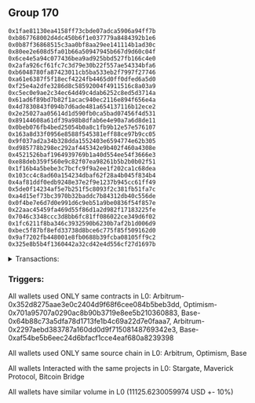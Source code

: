 ## Group 170

```0xfa3c5cee6d43986f5bfa741e9bea4c0accf18793
0x1fae81130ea4158ff73cbde07adca5906a94ff7b
0xb867768002d4dc450b6f1e037779a8484392b1e6
0x0b87f36868515c3aa0bf8aa29ee141114b1ad30c
0x80ee2e608d5fa01b66a50947945b667d9d60c04f
0x6ce4e5a94c077436bea9ad925bbd527fb166c4e0
0x2afa926cf61fc7c3d79e30b22f557ae54334bfa6
0xb6048780fa87423011cb5ba533eb2f7997f27746
0xa61e6387f5f18ecf4224fb4465d0ff0dfed6a5d0
0xf25e4a2dfe3286d8c58592004f4911516c8a03a9
0xc5ec0e9ae2c34ec64d49c4dab6252c8ed5d3714a
0x61ad6f89bd7b82f1acac940ec2116e894f656e4a
0x4d7830843f094b7d6ade481a654137116b12ece2
0x2e25027aa05614d1d590fb0ca5bad07456f4d531
0x89144608a61df39a98b8dfab6e4e90a7a6d8de11
0x0beb076fb4bed25054b0a8c1fb9b12e57e576107
0x163a8d33f0956e8588f545381eff88ce97b9cc05
0x9f037ad2a34b328dda1552403e6594774e62b305
0xd985778b298ec292af445342e9b402f460a4308e
0x4521526baf1964939769b1a40d554ee54f3666e3
0xe88deb359f560e9c82f07ea98261b5b2b0b02f51
0x1f16b4a5bebe3c7bcfc9f9a2ee1f202ca1c68dea
0x103cc4c8ad60a154234dbaf62f28a4b045f834b4
0x4af81ddf0edb9248e37e2f9e1237b945cc61ff49
0x5de0f14234af5e7b251f5c8093f2c381fb51fa7c
0xa4d15ef73bc3970b32baddc7b84312db40c556de
0x0f4be7e6d7d0e991d6c9eb51a9be0836f54f857e
0x22aac45459fa469d55f86d1a2d982f17183225fe
0x7046c3348ccc3d8bb6fc81ff086022ce349d6f02
0x1fc6211f8ba346c3932590b6230b7af2b1d006d9
0xbec5f87bf8efd33738d8bce6c775f85f509162d0
0x9af7202fb448001e8fb0688b39fcba08105ff9c2
0x325e8b5b4f1360442a32cd42e4d556cf27d1697b
```
<details>
<summary>Transactions:</summary>

Hashes: 

Wallet: 0xfa3c5cee6d43986f5bfa741e9bea4c0accf18793

       Hash: 0x4b1b86921a1d6f21587f91c74d74d54a14538f9979f3b0a70c05db1970bc22ad
         - source chain: Arbitrum
         - destination chain: Optimism
         - project: Stargate
         - contract: 0x352d8275aae3e0c2404d9f68f6cee084b5beb3dd
         - value USD: 2962.378258194
       Hash: 0xe14292acf484561495aac4765ffd87aa71598701bb9ea7f653dd0794fcbfce07
         - source chain: Arbitrum
         - destination chain: Optimism
         - project: Stargate
         - contract: 0x352d8275aae3e0c2404d9f68f6cee084b5beb3dd
         - value USD: 3.710327331
       Hash: 0xd5fd639019401866cd27f99595d8661316f523fe12651c5b5e51ae052c3e35e7
         - source chain: Optimism
         - destination chain: Arbitrum
         - project: Stargate
         - contract: 0x701a95707a0290ac8b90b3719e8ee5b210360883
         - value USD: 2960.600832608
       Hash: 0x350b2c972fa2d56e261d3b2060e4a2fa7fb7ed7127260ddfe916f8922e9f5f08
         - source chain: Base
         - destination chain: zkSync Era Mainnet
         - project: Maverick Protocol
         - contract: 0x64b88c73a5dfa78d1713fe1b4c69a22d7e0faaa7
       Hash: 0x4b706454731b778d22174ff906acad12c202efc10982d140a0903268d88d452c
         - source chain: Arbitrum
         - destination chain: Base
         - project: Stargate
         - contract: 0x352d8275aae3e0c2404d9f68f6cee084b5beb3dd
         - value USD: 2601.063971184
       Hash: 0x3b232e58735281e3ba46b044591c90b70eb92fc9dc8b70de8b21c9ed51bd1e0e
         - source chain: Arbitrum
         - destination chain: Avalanche
         - project: Bitcoin Bridge
         - contract: 0x2297aebd383787a160dd0d9f71508148769342e3
         - value USD: 0.1298408504
       Hash: 0xa717caea1bb3a67454d52d3aea83102de12a5c4ddc3d14f54b50d03685a52062
         - source chain: Base
         - destination chain: Arbitrum
         - project: Stargate
         - contract: 0xaf54be5b6eec24d6bfacf1cce4eaf680a8239398
         - value USD: 2597.73977583
Wallet: 0x1fae81130ea4158ff73cbde07adca5906a94ff7b

       Hash:0x615c6b3741601fd6fd9a4b7402334b4b771c31ffd53343769585a46f1f1e286f
         - source chain: Arbitrum
         - destination chain: Optimism
         - project: Stargate
         - contract: 0x352d8275aae3e0c2404d9f68f6cee084b5beb3dd
         - value USD: 2958.433675779
       Hash:0xba405175739f86a97508fcc67db4bca5d42a6a2d3724d6c2e594502da73b0357
         - source chain: Arbitrum
         - destination chain: Optimism
         - project: Stargate
         - contract: 0x352d8275aae3e0c2404d9f68f6cee084b5beb3dd
         - value USD: 3.710327361
       Hash:0x04170b81483badebb57cdb9e2d5343dce6f8bac0828b73420b3bd37f98ba85c2
         - source chain: Optimism
         - destination chain: Arbitrum
         - project: Stargate
         - contract: 0x701a95707a0290ac8b90b3719e8ee5b210360883
         - value USD: 2956.658615842
       Hash:0xe3f091e21b3b433429aa4b497d4cdaeda3fb562ef9b14f5e6986740c5760980e
         - source chain: Base
         - destination chain: zkSync Era Mainnet
         - project: Maverick Protocol
         - contract: 0x64b88c73a5dfa78d1713fe1b4c69a22d7e0faaa7
       Hash:0x7c1627b22e7c9b0f4cf1343928285de4c0005f35fa6793db726de8216fedbdfa
         - source chain: Arbitrum
         - destination chain: Base
         - project: Stargate
         - contract: 0x352d8275aae3e0c2404d9f68f6cee084b5beb3dd
         - value USD: 2595.385950738
       Hash:0x6ed3f8e116c5f52c28940b014119849917982963d7a86a48f4f22c5ce9fe307c
         - source chain: Arbitrum
         - destination chain: Avalanche
         - project: Bitcoin Bridge
         - contract: 0x2297aebd383787a160dd0d9f71508148769342e3
         - value USD: 0.1298408504
       Hash:0x10f61921a5511de541ecbddfbb3f9d6a319a27bc122c46e211a4da8c9edcbcc5
         - source chain: Base
         - destination chain: Arbitrum
         - project: Stargate
         - contract: 0xaf54be5b6eec24d6bfacf1cce4eaf680a8239398
         - value USD: 2592.121375273
Wallet: 0xb867768002d4dc450b6f1e037779a8484392b1e6

       Hash:0x5b98f8fa918bc41e51a806e2a577c0111f1b658bf73ad86f13529427ca8e08d8
         - source chain: Arbitrum
         - destination chain: Optimism
         - project: Stargate
         - contract: 0x352d8275aae3e0c2404d9f68f6cee084b5beb3dd
         - value USD: 2958.433675779
       Hash:0x4c1800d11eee4b9f524753d781522a79cd2823ade2fa86921608bd10669c6d4f
         - source chain: Arbitrum
         - destination chain: Optimism
         - project: Stargate
         - contract: 0x352d8275aae3e0c2404d9f68f6cee084b5beb3dd
         - value USD: 3.710084601
       Hash:0x7a69c8f7717df4664ec0390abdc1ea595a0f8de903499b2a5c38416c876a199d
         - source chain: Optimism
         - destination chain: Arbitrum
         - project: Stargate
         - contract: 0x701a95707a0290ac8b90b3719e8ee5b210360883
         - value USD: 2956.658615842
       Hash:0xddf97e335f09fc36824bfb5449fe0969b2708642cb91440105a63c96fd68387d
         - source chain: Base
         - destination chain: zkSync Era Mainnet
         - project: Maverick Protocol
         - contract: 0x64b88c73a5dfa78d1713fe1b4c69a22d7e0faaa7
       Hash:0x42aed4409efc7692daa6da6e8e21270d2669d1e77a2d0093c116b53ecf625f6e
         - source chain: Arbitrum
         - destination chain: Base
         - project: Stargate
         - contract: 0x352d8275aae3e0c2404d9f68f6cee084b5beb3dd
         - value USD: 2615.382710419
       Hash:0x433c98bdebcfb1d159010a943eb64e67fbdc834534a7eca311a12d37d2cdb946
         - source chain: Arbitrum
         - destination chain: Avalanche
         - project: Bitcoin Bridge
         - contract: 0x2297aebd383787a160dd0d9f71508148769342e3
         - value USD: 0.1298408504
       Hash:0x5c5e0538bbff2b583b6d824e9951d774b9cd97f638492a9b8f1d88c04f6fa76a
         - source chain: Base
         - destination chain: Arbitrum
         - project: Stargate
         - contract: 0xaf54be5b6eec24d6bfacf1cce4eaf680a8239398
         - value USD: 2612.000008049
Wallet: 0x0b87f36868515c3aa0bf8aa29ee141114b1ad30c

       Hash:0xb68128577ff017ec2498f9e5eef0a6d52122ec5877eca75c8bc0c4075457e62a
         - source chain: Arbitrum
         - destination chain: Optimism
         - project: Stargate
         - contract: 0x352d8275aae3e0c2404d9f68f6cee084b5beb3dd
         - value USD: 2958.433675779
       Hash:0x8798eb53ae3dc8e3caeb65e82ee8edf2b6a1f702bccf99978ccfa577d80470fe
         - source chain: Arbitrum
         - destination chain: Optimism
         - project: Stargate
         - contract: 0x352d8275aae3e0c2404d9f68f6cee084b5beb3dd
         - value USD: 3.709949026
       Hash:0xbdb5c8ad3c49fc3849077594994b43625a892b8f1c05883f409c3aed1249532d
         - source chain: Optimism
         - destination chain: Arbitrum
         - project: Stargate
         - contract: 0x701a95707a0290ac8b90b3719e8ee5b210360883
         - value USD: 2956.658615842
       Hash:0x03942a4382df592d3ea8042e85ce644ca371fd62b94a3f0afe82a7f1a2967594
         - source chain: Base
         - destination chain: zkSync Era Mainnet
         - project: Maverick Protocol
         - contract: 0x64b88c73a5dfa78d1713fe1b4c69a22d7e0faaa7
       Hash:0x917911ede7f60e069d3a4c3edd5d6a0975d93cdc07521dd3e6bd17bd26c5076b
         - source chain: Arbitrum
         - destination chain: Base
         - project: Stargate
         - contract: 0x352d8275aae3e0c2404d9f68f6cee084b5beb3dd
         - value USD: 2615.213709218
       Hash:0x71bf3e12ff572903b68f914e34e8f709594220552f8f9d4d3ade77298305b718
         - source chain: Arbitrum
         - destination chain: Avalanche
         - project: Bitcoin Bridge
         - contract: 0x2297aebd383787a160dd0d9f71508148769342e3
         - value USD: 0.1298408504
       Hash:0x1b1ddac08a0c33cf89b1e82b116cb97985e21a3d22681a1b590477ec5d6e5102
         - source chain: Base
         - destination chain: Arbitrum
         - project: Stargate
         - contract: 0xaf54be5b6eec24d6bfacf1cce4eaf680a8239398
         - value USD: 2611.877372777
Wallet: 0x80ee2e608d5fa01b66a50947945b667d9d60c04f

       Hash:0xfcef4c6e60d230b9481f42774ed0c2a96f56827dc4cd345cb717f831f1651844
         - source chain: Arbitrum
         - destination chain: Optimism
         - project: Stargate
         - contract: 0x352d8275aae3e0c2404d9f68f6cee084b5beb3dd
         - value USD: 2958.433675779
       Hash:0xf2907a8e9675253e556b09a834c7407fe337c850a90c4ccb7dd96f6a5a581f22
         - source chain: Arbitrum
         - destination chain: Optimism
         - project: Stargate
         - contract: 0x352d8275aae3e0c2404d9f68f6cee084b5beb3dd
         - value USD: 5.563649582
       Hash:0x2dd823595179c5a47463656479b79da6e85e8ad7172db4688682e3d88428658c
         - source chain: Optimism
         - destination chain: Arbitrum
         - project: Stargate
         - contract: 0x701a95707a0290ac8b90b3719e8ee5b210360883
         - value USD: 2956.658615842
       Hash:0x9677f5268ecd18d51b335ae8e9979b50fa53cfe49ab624a4748de851fc771e8d
         - source chain: Base
         - destination chain: zkSync Era Mainnet
         - project: Maverick Protocol
         - contract: 0x64b88c73a5dfa78d1713fe1b4c69a22d7e0faaa7
       Hash:0x9c7ba1374d5cf1387cef1a7d22ad2c10dd05f8f9011e751a5420990cf55c60ae
         - source chain: Arbitrum
         - destination chain: Base
         - project: Stargate
         - contract: 0x352d8275aae3e0c2404d9f68f6cee084b5beb3dd
         - value USD: 2602.862820016
       Hash:0xee04c9eed70dd54911b725a382b4705538aa18e3225ff12ed1d65635b77b10d3
         - source chain: Arbitrum
         - destination chain: Avalanche
         - project: Bitcoin Bridge
         - contract: 0x2297aebd383787a160dd0d9f71508148769342e3
         - value USD: 0.1296659662
       Hash:0x907dd8f5a6c8184f2053abe90e4e26db41c053e8c441638ccee09925d118e822
         - source chain: Base
         - destination chain: Arbitrum
         - project: Stargate
         - contract: 0xaf54be5b6eec24d6bfacf1cce4eaf680a8239398
         - value USD: 2599.631397424
Wallet: 0x6ce4e5a94c077436bea9ad925bbd527fb166c4e0

       Hash:0xd1b359ba6aa8287d87f497a4c85f1bc3ba9c2d752b9f0af67ddd6bf5b1f4c0c7
         - source chain: Arbitrum
         - destination chain: Optimism
         - project: Stargate
         - contract: 0x352d8275aae3e0c2404d9f68f6cee084b5beb3dd
         - value USD: 2958.824473863
       Hash:0x66fc0a30d5f219a64cb4bd954f0f039f4ca38bdf15b0ddd3c3993754fe06bf66
         - source chain: Arbitrum
         - destination chain: Optimism
         - project: Stargate
         - contract: 0x352d8275aae3e0c2404d9f68f6cee084b5beb3dd
         - value USD: 3.708687276
       Hash:0x0381607a63248b00ac0527872e647dee80ceb89b5a1c2e12f65a6a0174f317b9
         - source chain: Optimism
         - destination chain: Arbitrum
         - project: Stargate
         - contract: 0x701a95707a0290ac8b90b3719e8ee5b210360883
         - value USD: 2957.049179961
       Hash:0xbf7d4aaf6b02f421936da0eb34b3d3c0a21568aa53008884931f077bb5056ccb
         - source chain: Base
         - destination chain: zkSync Era Mainnet
         - project: Maverick Protocol
         - contract: 0x64b88c73a5dfa78d1713fe1b4c69a22d7e0faaa7
       Hash:0x25181b3e2d20ab9cfd56b8f044430e03ec436504c7833b648fa3cd8f62ac8686
         - source chain: Arbitrum
         - destination chain: Base
         - project: Stargate
         - contract: 0x352d8275aae3e0c2404d9f68f6cee084b5beb3dd
         - value USD: 2595.3408172
       Hash:0xf9281b0c63f077752a66e0f0268bafef3ba9fbc5bd38798203d91a3295ff0766
         - source chain: Arbitrum
         - destination chain: Avalanche
         - project: Bitcoin Bridge
         - contract: 0x2297aebd383787a160dd0d9f71508148769342e3
         - value USD: 0.1299899446
       Hash:0x7a72e42d3eaa2ebc2283116cc5086dda2712be63eb66fedaf55aa8e5aa621e56
         - source chain: Base
         - destination chain: Arbitrum
         - project: Stargate
         - contract: 0xaf54be5b6eec24d6bfacf1cce4eaf680a8239398
         - value USD: 2591.945183919
Wallet: 0x2afa926cf61fc7c3d79e30b22f557ae54334bfa6

       Hash:0xed4883c054f44792adaeda3a27293492af11a8bfac9acbac9a959a1cdad14e67
         - source chain: Arbitrum
         - destination chain: Optimism
         - project: Stargate
         - contract: 0x352d8275aae3e0c2404d9f68f6cee084b5beb3dd
         - value USD: 2954.884621747
       Hash:0x387896e8ac031cb2c7d7a8958d51f1dbb994f3f2aab5338024c76950e7ac452e
         - source chain: Arbitrum
         - destination chain: Optimism
         - project: Stargate
         - contract: 0x352d8275aae3e0c2404d9f68f6cee084b5beb3dd
         - value USD: 3.708687246
       Hash:0xf0a57d48a34bcfb3ebfd8fb37047f0b0693c5a4960d030aa257d25a000a0d29e
         - source chain: Optimism
         - destination chain: Arbitrum
         - project: Stargate
         - contract: 0x701a95707a0290ac8b90b3719e8ee5b210360883
         - value USD: 2953.111691494
       Hash:0xdebce5425ad5c0c2bf9fbf333dc66d602b65af6df74b8a6dfb1dc7d89d2b9c5a
         - source chain: Base
         - destination chain: zkSync Era Mainnet
         - project: Maverick Protocol
         - contract: 0x64b88c73a5dfa78d1713fe1b4c69a22d7e0faaa7
       Hash:0x732373d8c4dbf7817b489e99dc8574f7b6f24eb712811e3b9562e09c6078b56a
         - source chain: Arbitrum
         - destination chain: Base
         - project: Stargate
         - contract: 0x352d8275aae3e0c2404d9f68f6cee084b5beb3dd
         - value USD: 2589.72760432
       Hash:0x2220a22ebf05ceb4fddf5a55b9e2a07a5fab727946b87803cf7a14bc735f5d8b
         - source chain: Arbitrum
         - destination chain: Avalanche
         - project: Bitcoin Bridge
         - contract: 0x2297aebd383787a160dd0d9f71508148769342e3
         - value USD: 0.1299899446
       Hash:0x6a525921fd78cffe8fe1e995ff7555b1cae241b350a0f8ed3a418476fe65a845
         - source chain: Base
         - destination chain: Arbitrum
         - project: Stargate
         - contract: 0xaf54be5b6eec24d6bfacf1cce4eaf680a8239398
         - value USD: 2586.391403798
Wallet: 0xb6048780fa87423011cb5ba533eb2f7997f27746

       Hash:0xdee05637870977cb466cc4006a9f65fb91db478a0ed96133f4e520afd5ec0e66
         - source chain: Arbitrum
         - destination chain: Optimism
         - project: Stargate
         - contract: 0x352d8275aae3e0c2404d9f68f6cee084b5beb3dd
         - value USD: 2954.884621747
       Hash:0xc194e5eaa1e451ff41d43ca859743710c181717bb67e95737668061fc7fd8b31
         - source chain: Arbitrum
         - destination chain: Optimism
         - project: Stargate
         - contract: 0x352d8275aae3e0c2404d9f68f6cee084b5beb3dd
         - value USD: 3.710216056
       Hash:0x0ab32091536ca10ab0490743c1520c0a979d0958673eb57d3b24a1d4ab7826ef
         - source chain: Optimism
         - destination chain: Arbitrum
         - project: Stargate
         - contract: 0x701a95707a0290ac8b90b3719e8ee5b210360883
         - value USD: 2953.111691494
       Hash:0x891ec00bdea6388f3fbb5412d1b5331a0c2efdcf8f3c696fbe5ba07685da9f12
         - source chain: Base
         - destination chain: zkSync Era Mainnet
         - project: Maverick Protocol
         - contract: 0x64b88c73a5dfa78d1713fe1b4c69a22d7e0faaa7
       Hash:0x8d4cd77d55f953d86b92f1b6567799b5459e93b3e23ba7fe1072a4b8bb850c43
         - source chain: Arbitrum
         - destination chain: Base
         - project: Stargate
         - contract: 0x352d8275aae3e0c2404d9f68f6cee084b5beb3dd
         - value USD: 2609.587880112
       Hash:0x66d4315dec82b328047d412b5c39313723f3935c4ec58fd99440e616d7a23ca5
         - source chain: Arbitrum
         - destination chain: Avalanche
         - project: Bitcoin Bridge
         - contract: 0x2297aebd383787a160dd0d9f71508148769342e3
         - value USD: 0.1299899446
       Hash:0x144a0745068ddefbbc5b2dfcc7fcd099e42d62a839636239a056e5adbdab05f4
         - source chain: Base
         - destination chain: Arbitrum
         - project: Stargate
         - contract: 0xaf54be5b6eec24d6bfacf1cce4eaf680a8239398
         - value USD: 2606.180262237
Wallet: 0xa61e6387f5f18ecf4224fb4465d0ff0dfed6a5d0

       Hash:0xa30014d252770a0f2f92dcb75d0bf7eb4cd2de9182821f36be4220f372286bcb
         - source chain: Arbitrum
         - destination chain: Optimism
         - project: Stargate
         - contract: 0x352d8275aae3e0c2404d9f68f6cee084b5beb3dd
         - value USD: 2954.884621747
       Hash:0x4fffe0fd1b4ef351cd8565f8be9d3058338caa61a805fa86e043854fce794f39
         - source chain: Arbitrum
         - destination chain: Optimism
         - project: Stargate
         - contract: 0x352d8275aae3e0c2404d9f68f6cee084b5beb3dd
         - value USD: 3.710216026
       Hash:0x8852f4dc0e9e1d22923b0d8fb2d6c41c8e2b0c6259e5a9bcfba162836e72faa6
         - source chain: Optimism
         - destination chain: Arbitrum
         - project: Stargate
         - contract: 0x701a95707a0290ac8b90b3719e8ee5b210360883
         - value USD: 2953.111691494
       Hash:0x02afb013cf9df3b02a458907349a9691b344d91688501e2fbe4ebb971e8ec511
         - source chain: Base
         - destination chain: zkSync Era Mainnet
         - project: Maverick Protocol
         - contract: 0x64b88c73a5dfa78d1713fe1b4c69a22d7e0faaa7
       Hash:0xac0ca2581b147f5fe7c15c1e4d76b4932abc635bb2ba55fc4164e3cdb28a7196
         - source chain: Arbitrum
         - destination chain: Base
         - project: Stargate
         - contract: 0x352d8275aae3e0c2404d9f68f6cee084b5beb3dd
         - value USD: 2609.465358793
       Hash:0xfdbf0532442209e4b05ccd411381b9950a15f7a3e977400300ed22b2c465f429
         - source chain: Arbitrum
         - destination chain: Avalanche
         - project: Bitcoin Bridge
         - contract: 0x2297aebd383787a160dd0d9f71508148769342e3
         - value USD: 0.1299899446
       Hash:0xef845e8445d31532391441f382ef72ff11742f49260148161f7592e5ab4e27e7
         - source chain: Base
         - destination chain: Arbitrum
         - project: Stargate
         - contract: 0xaf54be5b6eec24d6bfacf1cce4eaf680a8239398
         - value USD: 2606.012210087
Wallet: 0xf25e4a2dfe3286d8c58592004f4911516c8a03a9

       Hash:0x5a865c4b48e442eaf7852cc86803a754c597415aa8bd84d9c1e8bd34f737482b
         - source chain: Arbitrum
         - destination chain: Optimism
         - project: Stargate
         - contract: 0x352d8275aae3e0c2404d9f68f6cee084b5beb3dd
         - value USD: 2954.884621747
       Hash:0x2ff867ba6b01a8877d8d05ade3aa4050ee2f3da5c1744da980683e48ac97f6ba
         - source chain: Arbitrum
         - destination chain: Optimism
         - project: Stargate
         - contract: 0x352d8275aae3e0c2404d9f68f6cee084b5beb3dd
         - value USD: 3.709929621
       Hash:0x09b90bf7d0d2a3954f8b1c6cb08310038a09cbddb13c135f5775c2ef53ebab3e
         - source chain: Optimism
         - destination chain: Arbitrum
         - project: Stargate
         - contract: 0x701a95707a0290ac8b90b3719e8ee5b210360883
         - value USD: 2953.111691494
       Hash:0xba9d5e2c922b60e2a8a5062687b7d7cc07e37d14e7a64a5474466924ec9ed3ee
         - source chain: Base
         - destination chain: zkSync Era Mainnet
         - project: Maverick Protocol
         - contract: 0x64b88c73a5dfa78d1713fe1b4c69a22d7e0faaa7
       Hash:0xbd0dd3b298c6523f611798b9ff49d166523d0754fcf3fa51f42ff2548f5fffab
         - source chain: Arbitrum
         - destination chain: Base
         - project: Stargate
         - contract: 0x352d8275aae3e0c2404d9f68f6cee084b5beb3dd
         - value USD: 2597.2306913
       Hash:0xfe6e9621f35bd51f3822d85babb9dc6395dfc32cd10703f0768a0f270b41ca25
         - source chain: Arbitrum
         - destination chain: Avalanche
         - project: Bitcoin Bridge
         - contract: 0x2297aebd383787a160dd0d9f71508148769342e3
         - value USD: 0.1299854738
       Hash:0x6f0fdf5a0439ab431a9296013c3fbacc31b62b84674be58335b1f6e31c58ce2b
         - source chain: Base
         - destination chain: Arbitrum
         - project: Stargate
         - contract: 0xaf54be5b6eec24d6bfacf1cce4eaf680a8239398
         - value USD: 2593.785468305
Wallet: 0xc5ec0e9ae2c34ec64d49c4dab6252c8ed5d3714a

       Hash:0xbdf66742b9263cccb96c2ac7d995393ae5ff576de0478f03ce0b0507b48da72e
         - source chain: Arbitrum
         - destination chain: Optimism
         - project: Stargate
         - contract: 0x352d8275aae3e0c2404d9f68f6cee084b5beb3dd
         - value USD: 2947.79928279
       Hash:0x20c763135cca4f0339a877748a5c2c827de53003a9486d0373aca1422c6cce89
         - source chain: Arbitrum
         - destination chain: Optimism
         - project: Stargate
         - contract: 0x352d8275aae3e0c2404d9f68f6cee084b5beb3dd
         - value USD: 3.710064596
       Hash:0x670792ee99fd30d5ea6dacdfd49f4d422df88c34c522a2f93a74b24740e3007c
         - source chain: Optimism
         - destination chain: Arbitrum
         - project: Stargate
         - contract: 0x701a95707a0290ac8b90b3719e8ee5b210360883
         - value USD: 2946.030603908
       Hash:0x75d4204d3887e46dec2e13c3be23c56515cbdc5d861b3551922e943a3e8ece20
         - source chain: Base
         - destination chain: zkSync Era Mainnet
         - project: Maverick Protocol
         - contract: 0x64b88c73a5dfa78d1713fe1b4c69a22d7e0faaa7
       Hash:0x7ac792d5598f80d25b30c309b94af02808ff1141621a36524cb8bff9bf29b6f0
         - source chain: Arbitrum
         - destination chain: Base
         - project: Stargate
         - contract: 0x352d8275aae3e0c2404d9f68f6cee084b5beb3dd
         - value USD: 2603.596069453
       Hash:0x7d7852b6051f0e50643efd2837227b822f1f928e56bdb97c71a1d16c9e6c0764
         - source chain: Arbitrum
         - destination chain: Avalanche
         - project: Bitcoin Bridge
         - contract: 0x2297aebd383787a160dd0d9f71508148769342e3
         - value USD: 0.1300482882
       Hash:0xa80c13cdaae1827a8b0907fda63ca32f683064747d88e83f150dd33be6ae940b
         - source chain: Base
         - destination chain: Arbitrum
         - project: Stargate
         - contract: 0xaf54be5b6eec24d6bfacf1cce4eaf680a8239398
         - value USD: 2600.094191592
Wallet: 0x61ad6f89bd7b82f1acac940ec2116e894f656e4a

       Hash:0xaa7c628445ac396c84bc8d0f9a3af7ca9f118acf7030c569bf2136eadd17dd09
         - source chain: Arbitrum
         - destination chain: Optimism
         - project: Stargate
         - contract: 0x352d8275aae3e0c2404d9f68f6cee084b5beb3dd
         - value USD: 2948.188678082
       Hash:0x1c771c6ad978e6641ceb6cd3d569e890b7ed2ddef4d4ced300524cbe8acb1ffb
         - source chain: Arbitrum
         - destination chain: Optimism
         - project: Stargate
         - contract: 0x352d8275aae3e0c2404d9f68f6cee084b5beb3dd
         - value USD: 3.70959193
       Hash:0x1e602b7951704c0b60e41069db3760f001c8ad4a155bc12f7850784358ea744e
         - source chain: Optimism
         - destination chain: Arbitrum
         - project: Stargate
         - contract: 0x701a95707a0290ac8b90b3719e8ee5b210360883
         - value USD: 2946.419766234
       Hash:0x28a328c0abc77dccb8eb51e1554e66eee9ed511831973e394fc5b3811dba87c1
         - source chain: Base
         - destination chain: zkSync Era Mainnet
         - project: Maverick Protocol
         - contract: 0x64b88c73a5dfa78d1713fe1b4c69a22d7e0faaa7
       Hash:0x750fc56075ed33bd9c46854164aa2c2264de2511d23af4c6ea9933578082dca6
         - source chain: Arbitrum
         - destination chain: Base
         - project: Stargate
         - contract: 0x352d8275aae3e0c2404d9f68f6cee084b5beb3dd
         - value USD: 2583.689337786
       Hash:0x8fa20269cf50896d53d02b30cb725a6adb810683934b8654dcab2620adee3141
         - source chain: Arbitrum
         - destination chain: Avalanche
         - project: Bitcoin Bridge
         - contract: 0x2297aebd383787a160dd0d9f71508148769342e3
         - value USD: 0.1301452152
       Hash:0xca7d90f279d9f1bb5203bd943a5a2d61381afb2514eba540d311ea68239c6c78
         - source chain: Base
         - destination chain: Arbitrum
         - project: Stargate
         - contract: 0xaf54be5b6eec24d6bfacf1cce4eaf680a8239398
         - value USD: 2580.085605663
Wallet: 0x4d7830843f094b7d6ade481a654137116b12ece2

       Hash:0x13ae28265bda3bd908fb0487417d417fbafb8976e5c62cdf4cf5bf463ac7af2c
         - source chain: Arbitrum
         - destination chain: Optimism
         - project: Stargate
         - contract: 0x352d8275aae3e0c2404d9f68f6cee084b5beb3dd
         - value USD: 2944.262986868
       Hash:0x2917d5de2fe78cc7fd378fa20aeba0ea4d70268d9e217323d467797abf71546a
         - source chain: Arbitrum
         - destination chain: Optimism
         - project: Stargate
         - contract: 0x352d8275aae3e0c2404d9f68f6cee084b5beb3dd
         - value USD: 3.7095919
       Hash:0xd228758b4e8fdd6952d8da2a245fce99d41c775c27e1a073ea14ba34ca2350eb
         - source chain: Optimism
         - destination chain: Arbitrum
         - project: Stargate
         - contract: 0x701a95707a0290ac8b90b3719e8ee5b210360883
         - value USD: 2942.49643067
       Hash:0x3dc915de603e73f5ffc1b7b00ebc9f69b9a6e44a2e95f2b19666031c64ca8373
         - source chain: Base
         - destination chain: zkSync Era Mainnet
         - project: Maverick Protocol
         - contract: 0x64b88c73a5dfa78d1713fe1b4c69a22d7e0faaa7
       Hash:0xf3749d17d4227c24578d479102699299e97002ae0157db64b41a77ebc5f069d5
         - source chain: Arbitrum
         - destination chain: Base
         - project: Stargate
         - contract: 0x352d8275aae3e0c2404d9f68f6cee084b5beb3dd
         - value USD: 2578.114763782
       Hash:0x03f2f99bd7df5a3d5d8aa5ea056e9546a664f2f06c7924111d3d68ad7b135e17
         - source chain: Arbitrum
         - destination chain: Avalanche
         - project: Bitcoin Bridge
         - contract: 0x2297aebd383787a160dd0d9f71508148769342e3
         - value USD: 0.1301452152
       Hash:0x1aa5e71319a3f19dbf29759d0e051a2a6cb9cc3d3f287f0e1a5fa20d4f077e7c
         - source chain: Base
         - destination chain: Arbitrum
         - project: Stargate
         - contract: 0xaf54be5b6eec24d6bfacf1cce4eaf680a8239398
         - value USD: 2574.480404301
Wallet: 0x2e25027aa05614d1d590fb0ca5bad07456f4d531

       Hash:0x741e30927953c312edbe20f79a2718f9088a0b5ad0645374a7d7ef136c230e12
         - source chain: Arbitrum
         - destination chain: Optimism
         - project: Stargate
         - contract: 0x352d8275aae3e0c2404d9f68f6cee084b5beb3dd
         - value USD: 2944.262986868
       Hash:0x60261cbb164d99632f281b0a32995c0924ec1f08c2b496a48ad7892920f9ed59
         - source chain: Arbitrum
         - destination chain: Optimism
         - project: Stargate
         - contract: 0x352d8275aae3e0c2404d9f68f6cee084b5beb3dd
         - value USD: 3.70932073
       Hash:0x4500e18fd67fcf2f8cbe54f7dd3867c3327aed301135756d55cfa7a8113d537a
         - source chain: Optimism
         - destination chain: Arbitrum
         - project: Stargate
         - contract: 0x701a95707a0290ac8b90b3719e8ee5b210360883
         - value USD: 2942.49643067
       Hash:0x043a620ec53772ba645f88dac25f3728b7a1e5d215d54625b0441a341c37fa07
         - source chain: Base
         - destination chain: zkSync Era Mainnet
         - project: Maverick Protocol
         - contract: 0x64b88c73a5dfa78d1713fe1b4c69a22d7e0faaa7
       Hash:0x003898e2715252764cfba7dc77bb4c16a58b7530ebb705d45ee0c6e046d96ffd
         - source chain: Arbitrum
         - destination chain: Base
         - project: Stargate
         - contract: 0x352d8275aae3e0c2404d9f68f6cee084b5beb3dd
         - value USD: 2597.793365134
       Hash:0x639470afc82a3f3955b6cfd9e2d7c79a7c88312c6aa0ce13b51506b54b647cc1
         - source chain: Arbitrum
         - destination chain: Avalanche
         - project: Bitcoin Bridge
         - contract: 0x2297aebd383787a160dd0d9f71508148769342e3
         - value USD: 0.1301452152
       Hash:0xf5c0aedb9e580808656ec4f3075e3095435e538e91d97df20c5929997f0bda4f
         - source chain: Base
         - destination chain: Arbitrum
         - project: Stargate
         - contract: 0xaf54be5b6eec24d6bfacf1cce4eaf680a8239398
         - value USD: 2594.084161879
Wallet: 0x89144608a61df39a98b8dfab6e4e90a7a6d8de11

       Hash:0xc72b78955c633dca429fa4f497d92870adb9ea5cf80812f7632cb22e1e769e03
         - source chain: Arbitrum
         - destination chain: Optimism
         - project: Stargate
         - contract: 0x352d8275aae3e0c2404d9f68f6cee084b5beb3dd
         - value USD: 2944.262986868
       Hash:0x229b083e6c47d7150290c164c94bc588aa35d80349b7484bcd0b0eb771b1c056
         - source chain: Arbitrum
         - destination chain: Optimism
         - project: Stargate
         - contract: 0x352d8275aae3e0c2404d9f68f6cee084b5beb3dd
         - value USD: 3.7093207
       Hash:0x0f89960c63a40c38480a94ffacee2e1a5fe4d2f7c1bc397381dac66fc5e83d0d
         - source chain: Optimism
         - destination chain: Arbitrum
         - project: Stargate
         - contract: 0x701a95707a0290ac8b90b3719e8ee5b210360883
         - value USD: 2942.49643067
       Hash:0xc3bf046c05c02ba7fa840f5d4ca2ea14fa2287316fb1be1ce1e3a92bdc98c461
         - source chain: Base
         - destination chain: zkSync Era Mainnet
         - project: Maverick Protocol
         - contract: 0x64b88c73a5dfa78d1713fe1b4c69a22d7e0faaa7
       Hash:0xc29260b69a3dc8f30059f1932ba41516c4fa2216d7102fd29aaa3de18c7ae204
         - source chain: Arbitrum
         - destination chain: Base
         - project: Stargate
         - contract: 0x352d8275aae3e0c2404d9f68f6cee084b5beb3dd
         - value USD: 2597.671470975
       Hash:0x3da37d1bfd81186e73383fd874355527a576bd5b0b14c01e5787e7e59c4caa0a
         - source chain: Arbitrum
         - destination chain: Avalanche
         - project: Bitcoin Bridge
         - contract: 0x2297aebd383787a160dd0d9f71508148769342e3
         - value USD: 0.1301452152
       Hash:0x4fa5ae42a79ffbeac0a00e83f272dcdc0b421e3aae078ab9f1c609830691dfc4
         - source chain: Base
         - destination chain: Arbitrum
         - project: Stargate
         - contract: 0xaf54be5b6eec24d6bfacf1cce4eaf680a8239398
         - value USD: 2594.007869849
Wallet: 0x0beb076fb4bed25054b0a8c1fb9b12e57e576107

       Hash:0xfbf36ce67fb7412d106a141e78d5f1ec76dbeaa9d357f8583107cd720fa12898
         - source chain: Arbitrum
         - destination chain: Optimism
         - project: Stargate
         - contract: 0x352d8275aae3e0c2404d9f68f6cee084b5beb3dd
         - value USD: 2944.262986868
       Hash:0xf4d1b1a17dbf4c9602de1fa7a4b88c4778cc2c16a60c058e4cc9fde29f675000
         - source chain: Arbitrum
         - destination chain: Optimism
         - project: Stargate
         - contract: 0x352d8275aae3e0c2404d9f68f6cee084b5beb3dd
         - value USD: 3.708934078
       Hash:0xa0aebd6c32bd4677782e1eb306d0fc00aa390b3288f570f33af0a0b675b2560f
         - source chain: Optimism
         - destination chain: Arbitrum
         - project: Stargate
         - contract: 0x701a95707a0290ac8b90b3719e8ee5b210360883
         - value USD: 2942.49643067
       Hash:0x50b764976a36cff819aee0c40bb387d2085c54ad80d32879ec3f1a046fb68d54
         - source chain: Base
         - destination chain: zkSync Era Mainnet
         - project: Maverick Protocol
         - contract: 0x64b88c73a5dfa78d1713fe1b4c69a22d7e0faaa7
       Hash:0xfd68f40cac2b601694475138149283e96adba02eeb848cfe3b53ed8eb8d64ed4
         - source chain: Arbitrum
         - destination chain: Base
         - project: Stargate
         - contract: 0x352d8275aae3e0c2404d9f68f6cee084b5beb3dd
         - value USD: 2585.429884714
       Hash:0x99bd8444ae458b579ca5053d2e1c8aea65ea9463d41c6593b822dfb4cee07431
         - source chain: Arbitrum
         - destination chain: Avalanche
         - project: Bitcoin Bridge
         - contract: 0x2297aebd383787a160dd0d9f71508148769342e3
         - value USD: 0.1302780437
       Hash:0x1370b6e62c63b6022791400347094604b322fec9ebbd9493caaf593323a88642
         - source chain: Base
         - destination chain: Arbitrum
         - project: Stargate
         - contract: 0xaf54be5b6eec24d6bfacf1cce4eaf680a8239398
         - value USD: 2581.730850276
Wallet: 0x163a8d33f0956e8588f545381eff88ce97b9cc05

       Hash:0xb4d8c2059182d5d0748495206294d6046e6151cba48b731ef4a2ec36520ded36
         - source chain: Arbitrum
         - destination chain: Optimism
         - project: Stargate
         - contract: 0x352d8275aae3e0c2404d9f68f6cee084b5beb3dd
         - value USD: 2947.79928279
       Hash:0x965122cfe0aed3f816f096d04cafb040fac7e5e9535cb1f47a36bd5a6d3331f4
         - source chain: Arbitrum
         - destination chain: Optimism
         - project: Stargate
         - contract: 0x352d8275aae3e0c2404d9f68f6cee084b5beb3dd
         - value USD: 3.710417436
       Hash:0xb2e3cfbda7fcbe5f88c72945bd70a29521188eda9bda1d5163094e40a7712a70
         - source chain: Optimism
         - destination chain: Arbitrum
         - project: Stargate
         - contract: 0x701a95707a0290ac8b90b3719e8ee5b210360883
         - value USD: 2946.030603908
       Hash:0x6506f58782f4e1e928fedb415e5f58686d4b4a01c943f3337478d503a3dc5708
         - source chain: Base
         - destination chain: zkSync Era Mainnet
         - project: Maverick Protocol
         - contract: 0x64b88c73a5dfa78d1713fe1b4c69a22d7e0faaa7
       Hash:0x382fa6b8e7f0100015a7b4e7d23d9881ac555b2a9ca4ea2067724dd298fb0c23
         - source chain: Base
         - destination chain: Linea
         - project: Stargate
         - contract: 0xaf54be5b6eec24d6bfacf1cce4eaf680a8239398
         - value USD: 3.130299891
       Hash:0x2fe86d11a232f0417a2a0632e449f096a9b297a55947e3ecb203aafc1f9b7c23
         - source chain: Arbitrum
         - destination chain: Base
         - project: Stargate
         - contract: 0x352d8275aae3e0c2404d9f68f6cee084b5beb3dd
         - value USD: 2583.993454526
       Hash:0xc6b35116362dbda4425d5949271182a9edbe21029883ae3cb93b998fdecf537b
         - source chain: Arbitrum
         - destination chain: Avalanche
         - project: Bitcoin Bridge
         - contract: 0x2297aebd383787a160dd0d9f71508148769342e3
         - value USD: 0.1300482882
       Hash:0x3fc4e88394381b475ec90ff940e383c23252117bafa69448daf79c48498f1c66
         - source chain: Base
         - destination chain: Arbitrum
         - project: Stargate
         - contract: 0xaf54be5b6eec24d6bfacf1cce4eaf680a8239398
         - value USD: 2580.519244355
Wallet: 0x9f037ad2a34b328dda1552403e6594774e62b305

       Hash:0x2690125b6b05ecdf5f644aac111ed7bee789275d04a88e059f808fe3f0cd6395
         - source chain: Arbitrum
         - destination chain: Optimism
         - project: Stargate
         - contract: 0x352d8275aae3e0c2404d9f68f6cee084b5beb3dd
         - value USD: 2951.729688307
       Hash:0x9149eec0bcb1ebe4bfa68072842fdd9ba44b3c7845604bf6c9d7aac15f537aad
         - source chain: Arbitrum
         - destination chain: Optimism
         - project: Stargate
         - contract: 0x352d8275aae3e0c2404d9f68f6cee084b5beb3dd
         - value USD: 3.71041747
       Hash:0x7dc4fb17bdc564a35c44fa22d1158a3066d022941876182b2e2751a39d47be0c
         - source chain: Optimism
         - destination chain: Arbitrum
         - project: Stargate
         - contract: 0x701a95707a0290ac8b90b3719e8ee5b210360883
         - value USD: 2949.958651773
       Hash:0xdf59d42157b37bc637c3e694791d93a162792e7560b0c97fed3c0c8524bdab3c
         - source chain: Base
         - destination chain: zkSync Era Mainnet
         - project: Maverick Protocol
         - contract: 0x64b88c73a5dfa78d1713fe1b4c69a22d7e0faaa7
       Hash:0x1b2e499c5f7c7d26f50eee2f9158a1acf3094cab4f702f8eac7a143e43cd53c0
         - source chain: Base
         - destination chain: Linea
         - project: Stargate
         - contract: 0xaf54be5b6eec24d6bfacf1cce4eaf680a8239398
         - value USD: 3.130299891
       Hash:0x7e41eea6c463ca5abd94bf9e29a8520a0286470dcba0b7b2d0abfc7059ec4225
         - source chain: Arbitrum
         - destination chain: Base
         - project: Stargate
         - contract: 0x352d8275aae3e0c2404d9f68f6cee084b5beb3dd
         - value USD: 2589.542085897
       Hash:0xa43a238bae6f59e045e8eb931fe31ea7bec3a264096e5627f4f5e9d289731707
         - source chain: Arbitrum
         - destination chain: Avalanche
         - project: Bitcoin Bridge
         - contract: 0x2297aebd383787a160dd0d9f71508148769342e3
         - value USD: 0.1300482882
       Hash:0xa8c71ca250e38b75b1e2258c64155c1eeb1bbb719694ddc41c97248dcd53c916
         - source chain: Base
         - destination chain: Arbitrum
         - project: Stargate
         - contract: 0xaf54be5b6eec24d6bfacf1cce4eaf680a8239398
         - value USD: 2586.099017707
Wallet: 0xd985778b298ec292af445342e9b402f460a4308e

       Hash:0x0488da79d74087eca73bdea0a23adce70ee2c782770a04e6be1a011b621d70b6
         - source chain: Arbitrum
         - destination chain: Optimism
         - project: Stargate
         - contract: 0x352d8275aae3e0c2404d9f68f6cee084b5beb3dd
         - value USD: 2947.79928279
       Hash:0xdf370632feb33e0c4f82236c4b430fb3030825e9e5a2dbc7ccc4b059fd5cb523
         - source chain: Arbitrum
         - destination chain: Optimism
         - project: Stargate
         - contract: 0x352d8275aae3e0c2404d9f68f6cee084b5beb3dd
         - value USD: 3.709907307
       Hash:0x2714679659e96970cf7fd7ae455ac25952e36041d59ca3cfa687937610844228
         - source chain: Optimism
         - destination chain: Arbitrum
         - project: Stargate
         - contract: 0x701a95707a0290ac8b90b3719e8ee5b210360883
         - value USD: 2946.030603908
       Hash:0x5ceb3b1fa5070c50f4d299157d1671e46c4d22d439f1ff955cee7abb7ac273bf
         - source chain: Base
         - destination chain: zkSync Era Mainnet
         - project: Maverick Protocol
         - contract: 0x64b88c73a5dfa78d1713fe1b4c69a22d7e0faaa7
       Hash:0x42535612bdaea5de064abaed6f0ef5bad39836f9430635dc80f39e2d6496b3c2
         - source chain: Base
         - destination chain: Linea
         - project: Stargate
         - contract: 0xaf54be5b6eec24d6bfacf1cce4eaf680a8239398
         - value USD: 3.130299891
       Hash:0x2afdc71c53dd9b34af35a9f56b295ba713c7df26c077de75cc6fc2e1b40c83db
         - source chain: Arbitrum
         - destination chain: Base
         - project: Stargate
         - contract: 0x352d8275aae3e0c2404d9f68f6cee084b5beb3dd
         - value USD: 2591.380317796
       Hash:0x7f133f4aa8a5e1f864d49b67e0eea63798b4f4a04ab02b0ff16ee22a206c7f27
         - source chain: Arbitrum
         - destination chain: Avalanche
         - project: Bitcoin Bridge
         - contract: 0x2297aebd383787a160dd0d9f71508148769342e3
         - value USD: 0.1301344464
       Hash:0x28e06dadfa9b92ae62fd01833e11afd709f4764c4dc4abc658459f3a366f2309
         - source chain: Base
         - destination chain: Arbitrum
         - project: Stargate
         - contract: 0xaf54be5b6eec24d6bfacf1cce4eaf680a8239398
         - value USD: 2587.841715681
Wallet: 0x4521526baf1964939769b1a40d554ee54f3666e3

       Hash:0xe12659d7fb3c9da4fcc5d4b2237f6f557e613f87cf5add3407c6fde3830e1bbe
         - source chain: Arbitrum
         - destination chain: Optimism
         - project: Stargate
         - contract: 0x352d8275aae3e0c2404d9f68f6cee084b5beb3dd
         - value USD: 2944.651915229
       Hash:0x75c1b7db788dbdf74ddb4cd51f6aca278446e82f4babf453028fcc590fb8fc2a
         - source chain: Arbitrum
         - destination chain: Optimism
         - project: Stargate
         - contract: 0x352d8275aae3e0c2404d9f68f6cee084b5beb3dd
         - value USD: 3.708648242
       Hash:0x2f9f1a9fb9608d80752a8deb7b887a8c03a65830aef4bd0a6113d9b5f108842f
         - source chain: Optimism
         - destination chain: Arbitrum
         - project: Stargate
         - contract: 0x701a95707a0290ac8b90b3719e8ee5b210360883
         - value USD: 2942.885125066
       Hash:0xcab8eb7f6f5b871783b1343f1f042f4c1bf6422967c6f6910b7e579416462554
         - source chain: Base
         - destination chain: zkSync Era Mainnet
         - project: Maverick Protocol
         - contract: 0x64b88c73a5dfa78d1713fe1b4c69a22d7e0faaa7
       Hash:0x97b4bc0490c2a8ad79d2c349a3bc9cbaaabd4652a2cee2d868b6b7e230fce1a6
         - source chain: Base
         - destination chain: Linea
         - project: Stargate
         - contract: 0xaf54be5b6eec24d6bfacf1cce4eaf680a8239398
         - value USD: 3.130299891
       Hash:0xe1f1bb87266a4508f0f1ffb77f17b18360add00ffadbc2910538942cf2b34d49
         - source chain: Arbitrum
         - destination chain: Base
         - project: Stargate
         - contract: 0x352d8275aae3e0c2404d9f68f6cee084b5beb3dd
         - value USD: 2577.668302656
       Hash:0x5f370c4b3e2f4b2dae6c800832cb914465233e5f9ada8f9140fc6dbd2322803c
         - source chain: Arbitrum
         - destination chain: Avalanche
         - project: Bitcoin Bridge
         - contract: 0x2297aebd383787a160dd0d9f71508148769342e3
         - value USD: 0.1296327968
       Hash:0xf11a6b8dc74a780c476734ac0b98b2de2e80221e5c605e3630cb392f430ce920
         - source chain: Base
         - destination chain: Arbitrum
         - project: Stargate
         - contract: 0xaf54be5b6eec24d6bfacf1cce4eaf680a8239398
         - value USD: 2576.653897848
Wallet: 0xe88deb359f560e9c82f07ea98261b5b2b0b02f51

       Hash:0x71a2a7b8f1d26ec61bb392389cf03dd8629bb448e9afe70d46c958ad87d5d72c
         - source chain: Arbitrum
         - destination chain: Optimism
         - project: Stargate
         - contract: 0x352d8275aae3e0c2404d9f68f6cee084b5beb3dd
         - value USD: 2940.730933316
       Hash:0xad30a75decfa483b72ca49ec380caa93fe60b66c57265aab7433258de8820fd0
         - source chain: Arbitrum
         - destination chain: Optimism
         - project: Stargate
         - contract: 0x352d8275aae3e0c2404d9f68f6cee084b5beb3dd
         - value USD: 3.708648182
       Hash:0x2cc2b0a030f01873f31255a479b378a8d5dadc288c41d318e442fdfa61665c22
         - source chain: Optimism
         - destination chain: Arbitrum
         - project: Stargate
         - contract: 0x701a95707a0290ac8b90b3719e8ee5b210360883
         - value USD: 2938.966495805
       Hash:0xfbe85b994987d23b9751768a2597746a9bc086409b614fd3b6e19f0b3b4480df
         - source chain: Base
         - destination chain: zkSync Era Mainnet
         - project: Maverick Protocol
         - contract: 0x64b88c73a5dfa78d1713fe1b4c69a22d7e0faaa7
       Hash:0x8cba1da1548807565eb607d1545aadebe75f19a1685f7112028d89ba95114604
         - source chain: Base
         - destination chain: Linea
         - project: Stargate
         - contract: 0xaf54be5b6eec24d6bfacf1cce4eaf680a8239398
         - value USD: 3.130299891
       Hash:0x1ae32a2ef5cb76dcb85e5c2efdf3c62a6a7fbc9e0b2b46a20ab48d182487fca9
         - source chain: Arbitrum
         - destination chain: Base
         - project: Stargate
         - contract: 0x352d8275aae3e0c2404d9f68f6cee084b5beb3dd
         - value USD: 2572.068350165
       Hash:0x30b6362730a0fc5dfe33ef9b7e19b7b001f9e00be30dc752145825678ecde6a7
         - source chain: Arbitrum
         - destination chain: Avalanche
         - project: Bitcoin Bridge
         - contract: 0x2297aebd383787a160dd0d9f71508148769342e3
         - value USD: 0.1296327968
       Hash:0x7dd4402296a4f12b1da8637697aa4e072fd67a3c0fb9b346b2322774ea7850fa
         - source chain: Base
         - destination chain: Arbitrum
         - project: Stargate
         - contract: 0xaf54be5b6eec24d6bfacf1cce4eaf680a8239398
         - value USD: 2571.040444238
Wallet: 0x1f16b4a5bebe3c7bcfc9f9a2ee1f202ca1c68dea

       Hash:0x67205bebc3e4005e7a2ec3989dc85a760bf617638a6c445da5af94b4794fbe50
         - source chain: Arbitrum
         - destination chain: Optimism
         - project: Stargate
         - contract: 0x352d8275aae3e0c2404d9f68f6cee084b5beb3dd
         - value USD: 2940.730933316
       Hash:0x4230e9666316e758e807c35c85884024ffef4c63d9e633d3cfccbe170034b8e0
         - source chain: Arbitrum
         - destination chain: Optimism
         - project: Stargate
         - contract: 0x352d8275aae3e0c2404d9f68f6cee084b5beb3dd
         - value USD: 3.708489833
       Hash:0xd23eb7f2cddba9c6f956b436444c73e8e9e039ebe2ad934304a30ec4d3080785
         - source chain: Optimism
         - destination chain: Arbitrum
         - project: Stargate
         - contract: 0x701a95707a0290ac8b90b3719e8ee5b210360883
         - value USD: 2938.966495805
       Hash:0x6efdda6c1d9c89e5a876fdc031d966a0b4a2046379898bdcae67f155738b6ce4
         - source chain: Base
         - destination chain: zkSync Era Mainnet
         - project: Maverick Protocol
         - contract: 0x64b88c73a5dfa78d1713fe1b4c69a22d7e0faaa7
       Hash:0x482a1199b92dbeffd594e03eae047f35419797fb0ef2d25cb740916fa2f69cf3
         - source chain: Base
         - destination chain: Linea
         - project: Stargate
         - contract: 0xaf54be5b6eec24d6bfacf1cce4eaf680a8239398
         - value USD: 3.130299891
       Hash:0x379e957f4058b3b9ce9ace98dcfa6dfbc3ececec9ba30eabdb3bf8739f3f64c3
         - source chain: Arbitrum
         - destination chain: Base
         - project: Stargate
         - contract: 0x352d8275aae3e0c2404d9f68f6cee084b5beb3dd
         - value USD: 2591.577523207
       Hash:0x6f7efd1a0b72659c53fdb4f9c578fe444705af259661f5cb65278c96897db849
         - source chain: Arbitrum
         - destination chain: Avalanche
         - project: Bitcoin Bridge
         - contract: 0x2297aebd383787a160dd0d9f71508148769342e3
         - value USD: 0.1296327968
       Hash:0xc35d710c35635a056c7811944313bec2ffe19cbaf66b5c80deb9e90afae47117
         - source chain: Base
         - destination chain: Arbitrum
         - project: Stargate
         - contract: 0xaf54be5b6eec24d6bfacf1cce4eaf680a8239398
         - value USD: 2590.495749381
Wallet: 0x103cc4c8ad60a154234dbaf62f28a4b045f834b4

       Hash:0x5d47b9dae608b9c9e73e456d761bc2a9cf646adf61c1816fd7b87d5aadc9b9e1
         - source chain: Arbitrum
         - destination chain: Optimism
         - project: Stargate
         - contract: 0x352d8275aae3e0c2404d9f68f6cee084b5beb3dd
         - value USD: 2940.730933316
       Hash:0x00eb8e02bfafc8e4f29700eca1ed5c7daddacf7b842a6af3b626287811e36297
         - source chain: Arbitrum
         - destination chain: Optimism
         - project: Stargate
         - contract: 0x352d8275aae3e0c2404d9f68f6cee084b5beb3dd
         - value USD: 3.708493435
       Hash:0x19220aa6369d2ca8a9a08ce0e103ca507c1f3b845a410ed05f21dc36ddeebb91
         - source chain: Optimism
         - destination chain: Arbitrum
         - project: Stargate
         - contract: 0x701a95707a0290ac8b90b3719e8ee5b210360883
         - value USD: 2938.966495805
       Hash:0x6baf571bbbe02d15b11efe8d263e5495753e3412cf7f04ea34c3059771f04c5d
         - source chain: Base
         - destination chain: zkSync Era Mainnet
         - project: Maverick Protocol
         - contract: 0x64b88c73a5dfa78d1713fe1b4c69a22d7e0faaa7
       Hash:0xded77266840710ddc3fa3d617bc694c6e7f6e695fb6433374478efe8960436cf
         - source chain: Base
         - destination chain: Linea
         - project: Stargate
         - contract: 0xaf54be5b6eec24d6bfacf1cce4eaf680a8239398
         - value USD: 3.130299891
       Hash:0xe90f1b1aee567010febb322a7572926447a998554347c44692e37631d7b5bcf2
         - source chain: Arbitrum
         - destination chain: Base
         - project: Stargate
         - contract: 0x352d8275aae3e0c2404d9f68f6cee084b5beb3dd
         - value USD: 2591.653884727
       Hash:0xb0e91f6d38cdb97e12f86868756bbb2ce6c108623384721ae3adcad2b941e580
         - source chain: Arbitrum
         - destination chain: Avalanche
         - project: Bitcoin Bridge
         - contract: 0x2297aebd383787a160dd0d9f71508148769342e3
         - value USD: 0.1296327968
       Hash:0xf36a101bf8432cb425ddc887133fffc0aff1d8ed5f96ca94628fb2d86578efcb
         - source chain: Base
         - destination chain: Arbitrum
         - project: Stargate
         - contract: 0xaf54be5b6eec24d6bfacf1cce4eaf680a8239398
         - value USD: 2590.54924844
Wallet: 0x4af81ddf0edb9248e37e2f9e1237b945cc61ff49

       Hash:0xc183ee90c5a09b6d0b1d1618ef0d91a97167a67998c9b8e386730f3c90b9a2c7
         - source chain: Arbitrum
         - destination chain: Optimism
         - project: Stargate
         - contract: 0x352d8275aae3e0c2404d9f68f6cee084b5beb3dd
         - value USD: 2940.730933316
       Hash:0x975a0dc087875db870ed723ba4a156493e07f0637b764e83eaf3f64599dd07b6
         - source chain: Arbitrum
         - destination chain: Optimism
         - project: Stargate
         - contract: 0x352d8275aae3e0c2404d9f68f6cee084b5beb3dd
         - value USD: 3.708327394
       Hash:0xe6cb8c44ec997049daccb10b104f4eb0413f283a5dd7bef0916bb99aa9f5f386
         - source chain: Optimism
         - destination chain: Arbitrum
         - project: Stargate
         - contract: 0x701a95707a0290ac8b90b3719e8ee5b210360883
         - value USD: 2938.966495805
       Hash:0x4d29f777511061918ae296787f41ecd4801d5dff3bdd2fef5557a828eabe9d4a
         - source chain: Base
         - destination chain: zkSync Era Mainnet
         - project: Maverick Protocol
         - contract: 0x64b88c73a5dfa78d1713fe1b4c69a22d7e0faaa7
       Hash:0x7ba6c659d0fdd78e356bd03ab355be3ccd19f1d01b3bbccf99c14aecb8ea8e30
         - source chain: Base
         - destination chain: Linea
         - project: Stargate
         - contract: 0xaf54be5b6eec24d6bfacf1cce4eaf680a8239398
         - value USD: 3.130299891
       Hash:0x1c34f7f33ed67efdaebb0bb48cdd8be7e55fedd02050903558011c7f8355b8b4
         - source chain: Arbitrum
         - destination chain: Base
         - project: Stargate
         - contract: 0x352d8275aae3e0c2404d9f68f6cee084b5beb3dd
         - value USD: 2579.311526706
       Hash:0x54c16774404aae2500a5c7e2ff81b3afa43e95a84573df1d3406d67246a9b002
         - source chain: Arbitrum
         - destination chain: Avalanche
         - project: Bitcoin Bridge
         - contract: 0x2297aebd383787a160dd0d9f71508148769342e3
         - value USD: 0.129827722
       Hash:0x85fa1e2ece23c8ddca6c4c5f75f29bd8f894f1b2e939e7b97880ef45485d41b1
         - source chain: Base
         - destination chain: Arbitrum
         - project: Stargate
         - contract: 0xaf54be5b6eec24d6bfacf1cce4eaf680a8239398
         - value USD: 2578.20079675
Wallet: 0x5de0f14234af5e7b251f5c8093f2c381fb51fa7c

       Hash:0x91615f58f80e4684e4f823b029d56d5aa730a76b71b3d4d78bd4958ebb901492
         - source chain: Arbitrum
         - destination chain: Optimism
         - project: Stargate
         - contract: 0x352d8275aae3e0c2404d9f68f6cee084b5beb3dd
         - value USD: 2941.119394746
       Hash:0x28448a51a5bbab8ce581dfc78243e70319cd54771cfa461768a32e913aed17f1
         - source chain: Arbitrum
         - destination chain: Optimism
         - project: Stargate
         - contract: 0x352d8275aae3e0c2404d9f68f6cee084b5beb3dd
         - value USD: 3.709644232
       Hash:0xa233e91503f0d6d23cb7066700d401056ed2301524dd8d5fcff9b24a1f0f6ba9
         - source chain: Optimism
         - destination chain: Arbitrum
         - project: Stargate
         - contract: 0x701a95707a0290ac8b90b3719e8ee5b210360883
         - value USD: 2939.354724269
       Hash:0x610ae5fcd689da03201df0fd1916f0328d8d533db870ed7365cd24354570642a
         - source chain: Base
         - destination chain: zkSync Era Mainnet
         - project: Maverick Protocol
         - contract: 0x64b88c73a5dfa78d1713fe1b4c69a22d7e0faaa7
       Hash:0xee01977d6dadebd8fc9701980c151392e219ca29309c7479a35d4e03f8a0ab44
         - source chain: Base
         - destination chain: Linea
         - project: Stargate
         - contract: 0xaf54be5b6eec24d6bfacf1cce4eaf680a8239398
         - value USD: 3.130299891
       Hash:0xe5fb00b7197c8c3c92d8a4d6b66d67827cc377a8e66afef443a3b40ccd41335c
         - source chain: Arbitrum
         - destination chain: Base
         - project: Stargate
         - contract: 0x352d8275aae3e0c2404d9f68f6cee084b5beb3dd
         - value USD: 2574.235313096
       Hash:0x2988dd15cb033ae448e8ebd23d41a66705d9ca19917f2b44ac959bb420e033e2
         - source chain: Arbitrum
         - destination chain: Avalanche
         - project: Bitcoin Bridge
         - contract: 0x2297aebd383787a160dd0d9f71508148769342e3
         - value USD: 0.1297941957
       Hash:0x3f78f9b5688cc9f16ade14a063bf61dfb14f332e036ce9d73b4ef54f87558fc2
         - source chain: Base
         - destination chain: Arbitrum
         - project: Stargate
         - contract: 0xaf54be5b6eec24d6bfacf1cce4eaf680a8239398
         - value USD: 2573.069952108
Wallet: 0xa4d15ef73bc3970b32baddc7b84312db40c556de

       Hash:0xa07b7b785fd7bf45a52a035048dc966ec254b0c4e9fba2413fbcd1f5f5b28143
         - source chain: Arbitrum
         - destination chain: Optimism
         - project: Stargate
         - contract: 0x352d8275aae3e0c2404d9f68f6cee084b5beb3dd
         - value USD: 2937.203116136
       Hash:0x4532aa4e0cfcb43dab7c591a3ae5b3722d01575d03c4a534abdfe05bf0d6c7ae
         - source chain: Arbitrum
         - destination chain: Optimism
         - project: Stargate
         - contract: 0x352d8275aae3e0c2404d9f68f6cee084b5beb3dd
         - value USD: 3.70955079
       Hash:0x3eefc8b24f8e8bf421da37225b54f89bb40d5e8c741bd55d327b585326de6e2b
         - source chain: Optimism
         - destination chain: Arbitrum
         - project: Stargate
         - contract: 0x701a95707a0290ac8b90b3719e8ee5b210360883
         - value USD: 2935.440795311
       Hash:0xe5dc5fb6f718112bea19f8203ffef1bc3291a6baf86a002deb70a8ee5b307458
         - source chain: Base
         - destination chain: zkSync Era Mainnet
         - project: Maverick Protocol
         - contract: 0x64b88c73a5dfa78d1713fe1b4c69a22d7e0faaa7
       Hash:0xd073d73e10d1104920721abb5a58019e3c07e84307a02e2bbe3345f06109868f
         - source chain: Base
         - destination chain: Linea
         - project: Stargate
         - contract: 0xaf54be5b6eec24d6bfacf1cce4eaf680a8239398
         - value USD: 3.130299891
       Hash:0x036a461a257abde77e08253728077028be1f87d3f120703aea5f991d8c8063cc
         - source chain: Arbitrum
         - destination chain: Base
         - project: Stargate
         - contract: 0x352d8275aae3e0c2404d9f68f6cee084b5beb3dd
         - value USD: 2588.117620767
       Hash:0xb9cd8937486d95859ef13903b68dc901a669efaec44ab3d901314e7cfabe3ce6
         - source chain: Arbitrum
         - destination chain: Avalanche
         - project: Bitcoin Bridge
         - contract: 0x2297aebd383787a160dd0d9f71508148769342e3
         - value USD: 0.1297941957
       Hash:0x981c8a0abe1fd2e229e2bbce8b8ec51cb93e041362ef77cfb11dd4254b67bd48
         - source chain: Base
         - destination chain: Arbitrum
         - project: Stargate
         - contract: 0xaf54be5b6eec24d6bfacf1cce4eaf680a8239398
         - value USD: 2586.906823682
Wallet: 0x0f4be7e6d7d0e991d6c9eb51a9be0836f54f857e

       Hash:0x90f13a89ab7aa238fd84123aef63fef31fe7cf3bcece7d4885824b8da38647e4
         - source chain: Arbitrum
         - destination chain: Optimism
         - project: Stargate
         - contract: 0x352d8275aae3e0c2404d9f68f6cee084b5beb3dd
         - value USD: 2937.203116136
       Hash:0x6c4f4a38fb6b862cae36828d89fc3a857bffd5bda556f9f281f8998509708956
         - source chain: Arbitrum
         - destination chain: Optimism
         - project: Stargate
         - contract: 0x352d8275aae3e0c2404d9f68f6cee084b5beb3dd
         - value USD: 3.709550759
       Hash:0x2aff02dc5539f3f4217ce0734eaa32ee00c2bac001ab1d6eb6012cdd05d6b4a2
         - source chain: Optimism
         - destination chain: Arbitrum
         - project: Stargate
         - contract: 0x701a95707a0290ac8b90b3719e8ee5b210360883
         - value USD: 2935.440795311
       Hash:0x3248992a58949451d09d23e7d659d7904c69c4a48d6888c6d4d9e930a4e315d1
         - source chain: Base
         - destination chain: zkSync Era Mainnet
         - project: Maverick Protocol
         - contract: 0x64b88c73a5dfa78d1713fe1b4c69a22d7e0faaa7
       Hash:0xdd1228828a0ac0d546164f09a5357059e61e761642e27a08018edca9b7d25a36
         - source chain: Base
         - destination chain: Linea
         - project: Stargate
         - contract: 0xaf54be5b6eec24d6bfacf1cce4eaf680a8239398
         - value USD: 3.130299891
       Hash:0x8c0b75c8a348d33820c70626903ea97b52891ab456b581de4cab432392112107
         - source chain: Arbitrum
         - destination chain: Base
         - project: Stargate
         - contract: 0x352d8275aae3e0c2404d9f68f6cee084b5beb3dd
         - value USD: 2588.064171104
       Hash:0x19f9937c3f294e2797d9fa58003b904c57fb3f8d1f25e33af758d830b1eb252a
         - source chain: Arbitrum
         - destination chain: Avalanche
         - project: Bitcoin Bridge
         - contract: 0x2297aebd383787a160dd0d9f71508148769342e3
         - value USD: 0.1297941957
       Hash:0x1452261ab01978efa141fa2d61bd83ca34fbfa235871f8609cf3a02ef00a5f7c
         - source chain: Base
         - destination chain: Arbitrum
         - project: Stargate
         - contract: 0xaf54be5b6eec24d6bfacf1cce4eaf680a8239398
         - value USD: 2586.898434379
Wallet: 0x22aac45459fa469d55f86d1a2d982f17183225fe

       Hash:0x1974ceec6fc0f6e22be3023d5237f7db2184fb09ac09e6bdc08176f03e78e0b5
         - source chain: Arbitrum
         - destination chain: Optimism
         - project: Stargate
         - contract: 0x352d8275aae3e0c2404d9f68f6cee084b5beb3dd
         - value USD: 2937.203116136
       Hash:0x5c7e375cb461b40abcb470bd43119d772708d7b11b8594a1b26b97f3f0bd2da4
         - source chain: Arbitrum
         - destination chain: Optimism
         - project: Stargate
         - contract: 0x352d8275aae3e0c2404d9f68f6cee084b5beb3dd
         - value USD: 3.709297226
       Hash:0x654e8b52dfa5400647fea32f8d18d0badd6ab09bedde2230f931d73ddd6d5f2e
         - source chain: Optimism
         - destination chain: Arbitrum
         - project: Stargate
         - contract: 0x701a95707a0290ac8b90b3719e8ee5b210360883
         - value USD: 2935.440795311
       Hash:0x35140d681caf4f40082e82b08abc55be243ef40b906c1361d5899aaafe2a4da5
         - source chain: Base
         - destination chain: zkSync Era Mainnet
         - project: Maverick Protocol
         - contract: 0x64b88c73a5dfa78d1713fe1b4c69a22d7e0faaa7
       Hash:0x42250c4f986852601641ae3b15c685fb42149eab253b214476570bfe702f4cd7
         - source chain: Base
         - destination chain: Linea
         - project: Stargate
         - contract: 0xaf54be5b6eec24d6bfacf1cce4eaf680a8239398
         - value USD: 3.130299891
       Hash:0x90c9b02d6b71a49be63017e7f02070f742e43e13294093a5e37140a7ac6cbd46
         - source chain: Arbitrum
         - destination chain: Base
         - project: Stargate
         - contract: 0x352d8275aae3e0c2404d9f68f6cee084b5beb3dd
         - value USD: 2575.780379054
       Hash:0x3ddc299dacab3feea76c3d23681b7a47b411d6ac2b780a2e9de20a262d95ba4d
         - source chain: Arbitrum
         - destination chain: Avalanche
         - project: Bitcoin Bridge
         - contract: 0x2297aebd383787a160dd0d9f71508148769342e3
         - value USD: 0.1297941957
       Hash:0x11b38a9c970c70d4e060ca73d3aa5ea2ae14fcb172083008ea4a14ebf47dda56
         - source chain: Base
         - destination chain: Arbitrum
         - project: Stargate
         - contract: 0xaf54be5b6eec24d6bfacf1cce4eaf680a8239398
         - value USD: 2574.567684657
Wallet: 0x7046c3348ccc3d8bb6fc81ff086022ce349d6f02

       Hash:0x53020dbbdb9be482bf2e79a336316cc1d5fa3ca77d03c996f296f2bb3ca2d44a
         - source chain: Arbitrum
         - destination chain: Optimism
         - project: Stargate
         - contract: 0x352d8275aae3e0c2404d9f68f6cee084b5beb3dd
         - value USD: 2930.160174896
       Hash:0xac56819ed76eef8c9aed117b4fad5f04978dd76c0011aef171679f8f5c456ad4
         - source chain: Arbitrum
         - destination chain: Optimism
         - project: Stargate
         - contract: 0x352d8275aae3e0c2404d9f68f6cee084b5beb3dd
         - value USD: 3.709917771
       Hash:0x962cebf5ebf87895153244b92fe362d1a5a19befe471ab886c3c819f3892cf7a
         - source chain: Optimism
         - destination chain: Arbitrum
         - project: Stargate
         - contract: 0x701a95707a0290ac8b90b3719e8ee5b210360883
         - value USD: 2928.402079445
       Hash:0x607a9e725e30e21f45f104d54f3c96d0597a3d51b52789f96b5d3b2908268c4e
         - source chain: Base
         - destination chain: zkSync Era Mainnet
         - project: Maverick Protocol
         - contract: 0x64b88c73a5dfa78d1713fe1b4c69a22d7e0faaa7
       Hash:0x7acb5043050624bdb3dc9836623d96fb8a5cb9b242d1783ca54865ae536d97f6
         - source chain: Base
         - destination chain: Linea
         - project: Stargate
         - contract: 0xaf54be5b6eec24d6bfacf1cce4eaf680a8239398
         - value USD: 3.130299891
       Hash:0x8e28161a9ceb32b31f7572759ccb12318afce8a5e38dd4884a49035d1e2eeb47
         - source chain: Arbitrum
         - destination chain: Base
         - project: Stargate
         - contract: 0x352d8275aae3e0c2404d9f68f6cee084b5beb3dd
         - value USD: 2584.472786055
       Hash:0xc7305101ff4405a35d68d616c1f66ecbed5330f99e431ffa324e77d37ed80ff1
         - source chain: Arbitrum
         - destination chain: Avalanche
         - project: Bitcoin Bridge
         - contract: 0x2297aebd383787a160dd0d9f71508148769342e3
         - value USD: 0.1296853956
       Hash:0xae922f7b4d12b3180326add1c3f89b465161c65f6cf558255dedc78fdf3210bb
         - source chain: Base
         - destination chain: Arbitrum
         - project: Stargate
         - contract: 0xaf54be5b6eec24d6bfacf1cce4eaf680a8239398
         - value USD: 2583.147829038
Wallet: 0x1fc6211f8ba346c3932590b6230b7af2b1d006d9

       Hash:0x8b77f0994275b2829ee36c4012d64d367c8adf891ff44c3338567a6ac6bcddef
         - source chain: Arbitrum
         - destination chain: Optimism
         - project: Stargate
         - contract: 0x352d8275aae3e0c2404d9f68f6cee084b5beb3dd
         - value USD: 2934.067061898
       Hash:0x07054df6b74c91b744f97b2d4d8d0752601296db1a8f7c03d6f4280692a8adba
         - source chain: Arbitrum
         - destination chain: Optimism
         - project: Stargate
         - contract: 0x352d8275aae3e0c2404d9f68f6cee084b5beb3dd
         - value USD: 3.709915421
       Hash:0x779b0856a561b9fb2b0c074def8e5469cdb04ecdebeba8097c5a974a9df0590e
         - source chain: Optimism
         - destination chain: Arbitrum
         - project: Stargate
         - contract: 0x701a95707a0290ac8b90b3719e8ee5b210360883
         - value USD: 2932.306622794
       Hash:0xeed496f3c2cff1a18ba1b9541cdf8e53766d6fbd578b41041e9aa948ce6a46c2
         - source chain: Base
         - destination chain: zkSync Era Mainnet
         - project: Maverick Protocol
         - contract: 0x64b88c73a5dfa78d1713fe1b4c69a22d7e0faaa7
       Hash:0xd867199e65fc918dade4448b59a70aaa88dcdd354c9cd9787e45b32acd648432
         - source chain: Base
         - destination chain: Linea
         - project: Stargate
         - contract: 0xaf54be5b6eec24d6bfacf1cce4eaf680a8239398
         - value USD: 3.130299891
       Hash:0xa8be49f40ec1842f0ed26dd2e9d18ca2d1db1cfdb885a426a26b68153749e017
         - source chain: Arbitrum
         - destination chain: Base
         - project: Stargate
         - contract: 0x352d8275aae3e0c2404d9f68f6cee084b5beb3dd
         - value USD: 2565.09981283
       Hash:0x2679755915cdbf40b729ccd8e3482e8d333f13ed997678b6cf7153da2b77f8b8
         - source chain: Arbitrum
         - destination chain: Avalanche
         - project: Bitcoin Bridge
         - contract: 0x2297aebd383787a160dd0d9f71508148769342e3
         - value USD: 0.1296853956
       Hash:0x4565449dab545e920b0b15c3cceabfffb64e6f4313833574a185318dc7271271
         - source chain: Base
         - destination chain: Arbitrum
         - project: Stargate
         - contract: 0xaf54be5b6eec24d6bfacf1cce4eaf680a8239398
         - value USD: 2563.763386788
Wallet: 0xbec5f87bf8efd33738d8bce6c775f85f509162d0

       Hash:0xee99bd65bf3b1b7c0963074bfd54c6599be339cefa20af58ab71c5a8c13730a7
         - source chain: Arbitrum
         - destination chain: Optimism
         - project: Stargate
         - contract: 0x352d8275aae3e0c2404d9f68f6cee084b5beb3dd
         - value USD: 2930.160174896
       Hash:0xfe5d238ccce01f0e5c93240cd6138ba924c0bd3354e1bf599781ea030e8a663c
         - source chain: Arbitrum
         - destination chain: Optimism
         - project: Stargate
         - contract: 0x352d8275aae3e0c2404d9f68f6cee084b5beb3dd
         - value USD: 3.709715372
       Hash:0x04f571ebb1c3c6bab6769f8c301d1e19bb8044ca7bf0d200631c74e8db98debd
         - source chain: Optimism
         - destination chain: Arbitrum
         - project: Stargate
         - contract: 0x701a95707a0290ac8b90b3719e8ee5b210360883
         - value USD: 2928.402079445
       Hash:0x519caf03860fdcbc87c3717b66ff4b46f51bf4fdfaa4af091ef1edb4732c791b
         - source chain: Base
         - destination chain: zkSync Era Mainnet
         - project: Maverick Protocol
         - contract: 0x64b88c73a5dfa78d1713fe1b4c69a22d7e0faaa7
       Hash:0x780b613a4155369ca568380816cb36e3323f6442fde3a6596753777873c83662
         - source chain: Base
         - destination chain: Linea
         - project: Stargate
         - contract: 0xaf54be5b6eec24d6bfacf1cce4eaf680a8239398
         - value USD: 3.130299891
       Hash:0xd5cf877c2b2c784562034de3019dd022247ceea86d84844b26bb9a448afcd561
         - source chain: Arbitrum
         - destination chain: Base
         - project: Stargate
         - contract: 0x352d8275aae3e0c2404d9f68f6cee084b5beb3dd
         - value USD: 2570.591842732
       Hash:0xa739c156dd581cff2d406ab714f2cf98da1b310989f854cba11c63efd7fec0d9
         - source chain: Arbitrum
         - destination chain: Avalanche
         - project: Bitcoin Bridge
         - contract: 0x2297aebd383787a160dd0d9f71508148769342e3
         - value USD: 0.1296853956
       Hash:0xcf892e938cd929297193b68e907d2f97e21b235a93c53315134cd23527ed2f32
         - source chain: Base
         - destination chain: Arbitrum
         - project: Stargate
         - contract: 0xaf54be5b6eec24d6bfacf1cce4eaf680a8239398
         - value USD: 2569.269129
Wallet: 0x9af7202fb448001e8fb0688b39fcba08105ff9c2

       Hash:0xa77809614a62d4f54c21a29bb48d9d7b0b4a2533fa428e72631a2a013e1cc23f
         - source chain: Arbitrum
         - destination chain: Optimism
         - project: Stargate
         - contract: 0x352d8275aae3e0c2404d9f68f6cee084b5beb3dd
         - value USD: 2930.160174896
       Hash:0x1902d4c33a02c346c6b89391ec35059fc5b2aa72a7578be1b4944433af982edc
         - source chain: Arbitrum
         - destination chain: Optimism
         - project: Stargate
         - contract: 0x352d8275aae3e0c2404d9f68f6cee084b5beb3dd
         - value USD: 3.709705013
       Hash:0x7e103044c88d62a408e19e334dede648872d97d36b476e60dd42d0a2549319c2
         - source chain: Optimism
         - destination chain: Arbitrum
         - project: Stargate
         - contract: 0x701a95707a0290ac8b90b3719e8ee5b210360883
         - value USD: 2928.402079445
       Hash:0xb0924c7579d7efad94f566f59ace1ee5def533f2b8cc9c57acc2b52e3cf10fd4
         - source chain: Base
         - destination chain: zkSync Era Mainnet
         - project: Maverick Protocol
         - contract: 0x64b88c73a5dfa78d1713fe1b4c69a22d7e0faaa7
       Hash:0x65c2474e9ed1bb5db2b709bc99dd175822bb5903b838307f08a494802d35dc1f
         - source chain: Base
         - destination chain: Linea
         - project: Stargate
         - contract: 0xaf54be5b6eec24d6bfacf1cce4eaf680a8239398
         - value USD: 3.130299891
       Hash:0xea11b0337b65add3b93810db79fee570293dbc558ada6941c30a25150a31e04a
         - source chain: Arbitrum
         - destination chain: Base
         - project: Stargate
         - contract: 0x352d8275aae3e0c2404d9f68f6cee084b5beb3dd
         - value USD: 2584.464403912
       Hash:0x9edc602ab03f444bc6e446a66d5bdf090caec108538dc2c7568a7af0738b0074
         - source chain: Arbitrum
         - destination chain: Avalanche
         - project: Bitcoin Bridge
         - contract: 0x2297aebd383787a160dd0d9f71508148769342e3
         - value USD: 0.1296853956
       Hash:0xe0c6457205f461747a19fc6db6d6ae63f1014da4dd0a39c01d90768c15301fb6
         - source chain: Base
         - destination chain: Arbitrum
         - project: Stargate
         - contract: 0xaf54be5b6eec24d6bfacf1cce4eaf680a8239398
         - value USD: 2583.162875961
Wallet: 0x325e8b5b4f1360442a32cd42e4d556cf27d1697b

       Hash:0x36aec7c9a4045b9df1b3428ae7be26065f740660abb0fdea269c08ea6c38b093
         - source chain: Arbitrum
         - destination chain: Optimism
         - project: Stargate
         - contract: 0x352d8275aae3e0c2404d9f68f6cee084b5beb3dd
         - value USD: 2930.160174896
       Hash:0x1a52c36efc479f5138c939fb738339be1876be58fdeffd15483784295842291b
         - source chain: Arbitrum
         - destination chain: Optimism
         - project: Stargate
         - contract: 0x352d8275aae3e0c2404d9f68f6cee084b5beb3dd
         - value USD: 3.709615161
       Hash:0xab5ae753cdacd73a695457dc4532de8c6b61f2a908a4318d1cbae768ed9844bc
         - source chain: Optimism
         - destination chain: Arbitrum
         - project: Stargate
         - contract: 0x701a95707a0290ac8b90b3719e8ee5b210360883
         - value USD: 2928.402079445
       Hash:0x9e06e39cc529d1622a9117600f1879b62195942ede7c1c546b500c6c276c2136
         - source chain: Base
         - destination chain: zkSync Era Mainnet
         - project: Maverick Protocol
         - contract: 0x64b88c73a5dfa78d1713fe1b4c69a22d7e0faaa7
       Hash:0xb7130fd547ae271b7d7d37392345392286cd3babebc369beea521f66e8856b3c
         - source chain: Base
         - destination chain: Linea
         - project: Stargate
         - contract: 0xaf54be5b6eec24d6bfacf1cce4eaf680a8239398
         - value USD: 3.130299891
       Hash:0x83ede4d7c28c245f40f6fc5a19dc5ed367fa3d05a957766e5c4a246c8517c17a
         - source chain: Arbitrum
         - destination chain: Base
         - project: Stargate
         - contract: 0x352d8275aae3e0c2404d9f68f6cee084b5beb3dd
         - value USD: 2572.202323412
       Hash:0x883b29301c502c6354cc3932d79f5e868df03ef5d2f122a982fe2eb9170f2463
         - source chain: Arbitrum
         - destination chain: Avalanche
         - project: Bitcoin Bridge
         - contract: 0x2297aebd383787a160dd0d9f71508148769342e3
         - value USD: 0.129699834
       Hash:0x0cdab9ad7c2db5e8d4c88efa1ad66be470910e7cfc28585816915a6949299e5f
         - source chain: Base
         - destination chain: Arbitrum
         - project: Stargate
         - contract: 0xaf54be5b6eec24d6bfacf1cce4eaf680a8239398
         - value USD: 2570.944894627

</details>


### Triggers: 
All wallets used ONLY same contracts in L0: Arbitrum-0x352d8275aae3e0c2404d9f68f6cee084b5beb3dd, Optimism-0x701a95707a0290ac8b90b3719e8ee5b210360883, Base-0x64b88c73a5dfa78d1713fe1b4c69a22d7e0faaa7, Arbitrum-0x2297aebd383787a160dd0d9f71508148769342e3, Base-0xaf54be5b6eec24d6bfacf1cce4eaf680a8239398

All wallets used ONLY same source chain in L0: Arbitrum, Optimism, Base

All wallets Interacted with the same projects in L0: Stargate, Maverick Protocol, Bitcoin Bridge

All wallets have similar volume in L0 (11125.6230059974 USD +- 10%)

